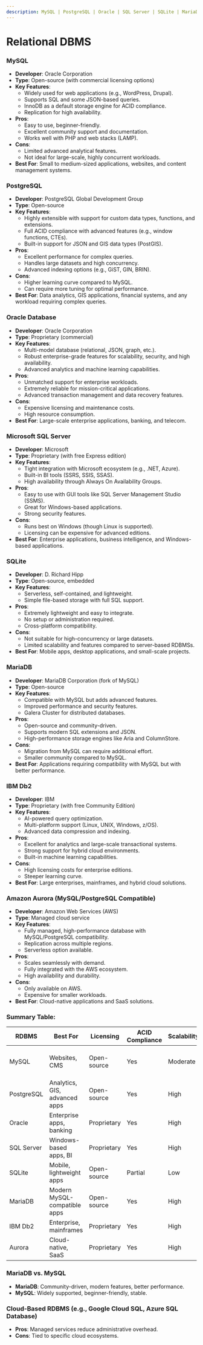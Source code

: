 ```yaml
---
description: MySQL | PostgreSQL | Oracle | SQL Server | SQLite | MariaDB | IBM Db2 | Aurora
---
```


# Relational DBMS

### **MySQL**

- **Developer**: Oracle Corporation
- **Type**: Open-source (with commercial licensing options)
- **Key Features**:
  - Widely used for web applications (e.g., WordPress, Drupal).
  - Supports SQL and some JSON-based queries.
  - InnoDB as a default storage engine for ACID compliance.
  - Replication for high availability.
- **Pros**:
  - Easy to use, beginner-friendly.
  - Excellent community support and documentation.
  - Works well with PHP and web stacks (LAMP).
- **Cons**:
  - Limited advanced analytical features.
  - Not ideal for large-scale, highly concurrent workloads.
- **Best For**: Small to medium-sized applications, websites, and content management systems.

### **PostgreSQL**

- **Developer**: PostgreSQL Global Development Group
- **Type**: Open-source
- **Key Features**:
  - Highly extensible with support for custom data types, functions, and extensions.
  - Full ACID compliance with advanced features (e.g., window functions, CTEs).
  - Built-in support for JSON and GIS data types (PostGIS).
- **Pros**:
  - Excellent performance for complex queries.
  - Handles large datasets and high concurrency.
  - Advanced indexing options (e.g., GiST, GIN, BRIN).
- **Cons**:
  - Higher learning curve compared to MySQL.
  - Can require more tuning for optimal performance.
- **Best For**: Data analytics, GIS applications, financial systems, and any workload requiring complex queries.

### **Oracle Database**

- **Developer**: Oracle Corporation
- **Type**: Proprietary (commercial)
- **Key Features**:
  - Multi-model database (relational, JSON, graph, etc.).
  - Robust enterprise-grade features for scalability, security, and high availability.
  - Advanced analytics and machine learning capabilities.
- **Pros**:
  - Unmatched support for enterprise workloads.
  - Extremely reliable for mission-critical applications.
  - Advanced transaction management and data recovery features.
- **Cons**:
  - Expensive licensing and maintenance costs.
  - High resource consumption.
- **Best For**: Large-scale enterprise applications, banking, and telecom.

### **Microsoft SQL Server**

- **Developer**: Microsoft
- **Type**: Proprietary (with free Express edition)
- **Key Features**:
  - Tight integration with Microsoft ecosystem (e.g., .NET, Azure).
  - Built-in BI tools (SSRS, SSIS, SSAS).
  - High availability through Always On Availability Groups.
- **Pros**:
  - Easy to use with GUI tools like SQL Server Management Studio (SSMS).
  - Great for Windows-based applications.
  - Strong security features.
- **Cons**:
  - Runs best on Windows (though Linux is supported).
  - Licensing can be expensive for advanced editions.
- **Best For**: Enterprise applications, business intelligence, and Windows-based applications.

### **SQLite**

- **Developer**: D. Richard Hipp
- **Type**: Open-source, embedded
- **Key Features**:
  - Serverless, self-contained, and lightweight.
  - Simple file-based storage with full SQL support.
- **Pros**:
  - Extremely lightweight and easy to integrate.
  - No setup or administration required.
  - Cross-platform compatibility.
- **Cons**:
  - Not suitable for high-concurrency or large datasets.
  - Limited scalability and features compared to server-based RDBMSs.
- **Best For**: Mobile apps, desktop applications, and small-scale projects.

### **MariaDB**

- **Developer**: MariaDB Corporation (fork of MySQL)
- **Type**: Open-source
- **Key Features**:
  - Compatible with MySQL but adds advanced features.
  - Improved performance and security features.
  - Galera Cluster for distributed databases.
- **Pros**:
  - Open-source and community-driven.
  - Supports modern SQL extensions and JSON.
  - High-performance storage engines like Aria and ColumnStore.
- **Cons**:
  - Migration from MySQL can require additional effort.
  - Smaller community compared to MySQL.
- **Best For**: Applications requiring compatibility with MySQL but with better performance.

### **IBM Db2**

- **Developer**: IBM
- **Type**: Proprietary (with free Community Edition)
- **Key Features**:
  - AI-powered query optimization.
  - Multi-platform support (Linux, UNIX, Windows, z/OS).
  - Advanced data compression and indexing.
- **Pros**:
  - Excellent for analytics and large-scale transactional systems.
  - Strong support for hybrid cloud environments.
  - Built-in machine learning capabilities.
- **Cons**:
  - High licensing costs for enterprise editions.
  - Steeper learning curve.
- **Best For**: Large enterprises, mainframes, and hybrid cloud solutions.

### **Amazon Aurora (MySQL/PostgreSQL Compatible)**

- **Developer**: Amazon Web Services (AWS)
- **Type**: Managed cloud service
- **Key Features**:
  - Fully managed, high-performance database with MySQL/PostgreSQL compatibility.
  - Replication across multiple regions.
  - Serverless option available.
- **Pros**:
  - Scales seamlessly with demand.
  - Fully integrated with the AWS ecosystem.
  - High availability and durability.
- **Cons**:
  - Only available on AWS.
  - Expensive for smaller workloads.
- **Best For**: Cloud-native applications and SaaS solutions.

### Summary Table:

| RDBMS      | Best For                      | Licensing   | ACID Compliance | Scalability | Cloud Options         |
| ---------- | ----------------------------- | ----------- | --------------- | ----------- | --------------------- |
| MySQL      | Websites, CMS                 | Open-source | Yes             | Moderate    | AWS RDS, Google Cloud |
| PostgreSQL | Analytics, GIS, advanced apps | Open-source | Yes             | High        | AWS, Azure, GCP       |
| Oracle     | Enterprise apps, banking      | Proprietary | Yes             | High        | Oracle Cloud          |
| SQL Server | Windows-based apps, BI        | Proprietary | Yes             | High        | Azure                 |
| SQLite     | Mobile, lightweight apps      | Open-source | Partial         | Low         | N/A                   |
| MariaDB    | Modern MySQL-compatible apps  | Open-source | Yes             | High        | AWS RDS, Google Cloud |
| IBM Db2    | Enterprise, mainframes        | Proprietary | Yes             | High        | IBM Cloud             |
| Aurora     | Cloud-native, SaaS            | Proprietary | Yes             | High        | AWS                   |

### **MariaDB vs. MySQL**

- **MariaDB**: Community-driven, modern features, better performance.
- **MySQL**: Widely supported, beginner-friendly, stable.

### **Cloud-Based RDBMS (e.g., Google Cloud SQL, Azure SQL Database)**

- **Pros**: Managed services reduce administrative overhead.
- **Cons**: Tied to specific cloud ecosystems.
